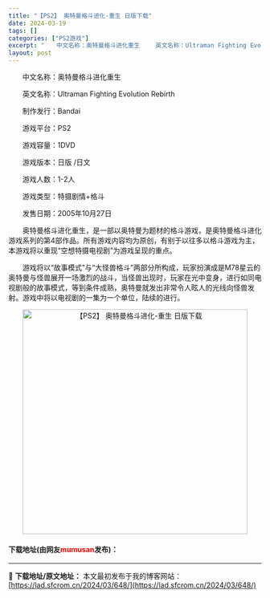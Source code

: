 ```yaml
---
title: "【PS2】 奥特曼格斗进化-重生 日版下载"
date: 2024-03-19
tags: []
categories: ["PS2游戏"]
excerpt: "　　中文名称：奥特曼格斗进化重生 　　英文名称：Ultraman Fighting Evolution Rebirth 　　制作发行：Bandai 　　游戏平台：PS2 　　游戏容量：1DVD 　　游戏版本：日版 /日文 　　游戏人数：1-2人 　　游戏类型：特摄剧情+格斗 　　发售日期：2005年&hellip;"
layout: post
---
```


 <p>　　中文名称：奥特曼格斗进化重生</p> <p>　　英文名称：Ultraman Fighting Evolution Rebirth</p> <p>　　制作发行：Bandai</p> <p>　　游戏平台：PS2</p> <p>　　游戏容量：1DVD</p> <p>　　游戏版本：日版 /日文</p> <p>　　游戏人数：1-2人</p> <p>　　游戏类型：特摄剧情+格斗</p> <p>　　发售日期：2005年10月27日</p> <p>　　奥特曼格斗进化重生，是一部以奥特曼为题材的格斗游戏，是奥特曼格斗进化游戏系列的第4部作品。所有游戏内容均为原创，有别于以往多以格斗游戏为主，本游戏将以重现&ldquo;空想特摄电视剧&rdquo;为游戏呈现的重点。</p> <p>　　游戏将以&ldquo;故事模式&rdquo;与&ldquo;大怪兽格斗&rdquo;两部分所构成，玩家扮演成是M78星云的奥特曼与怪兽展开一场激烈的战斗，当怪兽出现时，玩家在光中变身，进行如同电视剧般的故事模式，等到条件成熟，奥特曼就发出非常令人眩人的光线向怪兽发射。游戏中将以电视剧的一集为一个单位，陆续的进行。</p> <p align="center"><img align="" border="0" src="https://lad.sfcrom.cn/wp-content/uploads/2024/03/20240319_65f9995d19d32.jpg" width="448" alt="【PS2】 奥特曼格斗进化-重生 日版下载" /></p> <p><h4>下载地址(由网友<font color="red">mumusan</font>发布)：</h4></p> 

---
📖 **下载地址/原文地址：** 本文最初发布于我的博客网站：[https://lad.sfcrom.cn/2024/03/648/](https://lad.sfcrom.cn/2024/03/648/)

